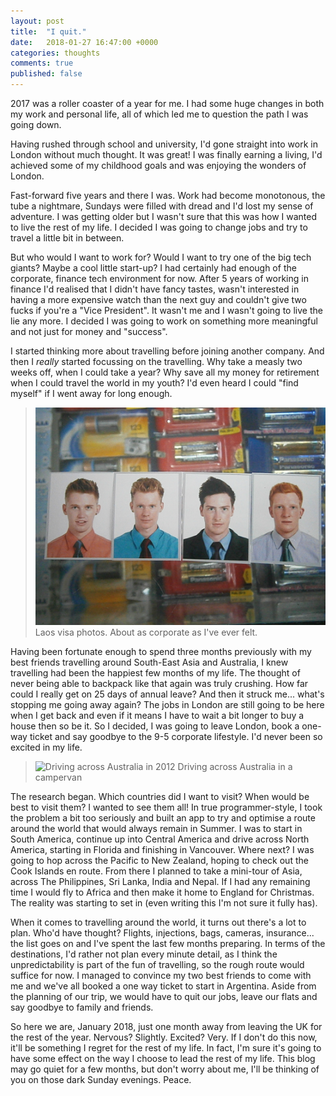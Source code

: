 ```yaml
---
layout: post
title:  "I quit."
date:   2018-01-27 16:47:00 +0000
categories: thoughts
comments: true
published: false
---
```


2017 was a roller coaster of a year for me. I had some huge changes in both my work and personal life, all of which led me to question the path I was going down.

Having rushed through school and university, I'd gone straight into work in London without much thought. It was great! I was finally earning a living, I'd achieved some of my childhood goals and was enjoying the wonders of London.

Fast-forward five years and there I was. Work had become monotonous, the tube a nightmare, Sundays were filled with dread and I'd lost my sense of adventure. I was getting older but I wasn't sure that this was how I wanted to live the rest of my life. I decided I was going to change jobs and try to travel a little bit in between.

But who would I want to work for? Would I want to try one of the big tech giants? Maybe a cool little start-up? I had certainly had enough of the corporate, finance tech environment for now. After 5 years of working in finance I'd realised that I didn't have fancy tastes, wasn't interested in having a more expensive watch than the next guy and couldn't give two fucks if you're a "Vice President". It wasn't me and I wasn't going to live the lie any more. I decided I was going to work on something more meaningful and not just for money and "success".

I started thinking more about travelling before joining another company. And then I *really* started focussing on the travelling. Why take a measly two weeks off, when I could take a year? Why save all my money for retirement when I could travel the world in my youth? I'd even heard I could "find myself" if I went away for long enough.

> ![Laos visa photos](/img/laos-visa-photo.jpg) Laos visa photos. About as corporate as I've ever felt.

Having been fortunate enough to spend three months previously with my best friends travelling around South-East Asia and Australia, I knew travelling had been the happiest few months of my life. The thought of never being able to backpack like that again was truly crushing. How far could I really get on 25 days of annual leave? And then it struck me... what's stopping me going away again? The jobs in London are still going to be here when I get back and even if it means I have to wait a bit longer to buy a house then so be it. So I decided, I was going to leave London, book a one-way ticket and say goodbye to the 9-5 corporate lifestyle. I'd never been so excited in my life.

> ![Driving across Australia in 2012](/img/australia.png) Driving across Australia in a campervan

The research began. Which countries did I want to visit? When would be best to visit them? I wanted to see them all! In true programmer-style, I took the problem a bit too seriously and built an app to try and optimise a route around the world that would always remain in Summer. I was to start in South America, continue up into Central America and drive across North America, starting in Florida and finishing in Vancouver. Where next? I was going to hop across the Pacific to New Zealand, hoping to check out the Cook Islands en route. From there I planned to take a mini-tour of Asia, across The Philippines, Sri Lanka, India and Nepal. If I had any remaining time I would fly to Africa and then make it home to England for Christmas. The reality was starting to set in (even writing this I'm not sure it fully has).

When it comes to travelling around the world, it turns out there's a lot to plan. Who'd have thought? Flights, injections, bags, cameras, insurance... the list goes on and I've spent the last few months preparing. In terms of the destinations, I'd rather not plan every minute detail, as I think the unpredictability is part of the fun of travelling, so the rough route would suffice for now. I managed to convince my two best friends to come with me and we've all booked a one way ticket to start in Argentina. Aside from the planning of our trip, we would have to quit our jobs, leave our flats and say goodbye to family and friends.

So here we are, January 2018, just one month away from leaving the UK for the rest of the year. Nervous? Slightly. Excited? Very. If I don't do this now, it'll be something I regret for the rest of my life. In fact, I'm sure it's going to have some effect on the way I choose to lead the rest of my life. This blog may go quiet for a few months, but don't worry about me, I'll be thinking of you on those dark Sunday evenings. Peace.

